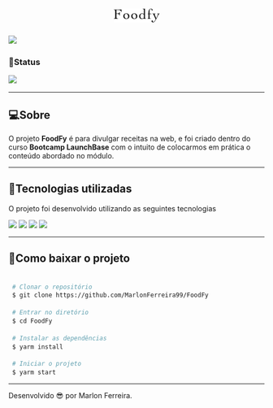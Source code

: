 <h1 align="center">
    <img src="public/assets/logo.png">
</h1

<h1 align="center">
    <img src="public/assets/presentation.gif">
</h1>

### 🌱Status

<img src="https://camo.githubusercontent.com/9740d6ecb225098be634d0d605a495343037d581/68747470733a2f2f696d672e736869656c64732e696f2f62616467652f2d4573746525323070726f6a65746f253230657374254333254131253230656d253230616e64616d656e746f2d626c75653f6c6f676f3d76697375616c2d73747564696f2d636f6465">

---

## 💻Sobre

O projeto **FoodFy** é para divulgar receitas na web, e foi criado dentro do curso **Bootcamp LaunchBase** com o intuito de colocarmos em prática o conteúdo abordado no módulo.

---

## 🚀Tecnologias utilizadas

O projeto foi desenvolvido utilizando as seguintes tecnologias

<img src="https://img.icons8.com/color/0.8x/html-5.png">

<img src="https://img.icons8.com/color/0.8x/css3.png">

<img src="https://img.icons8.com/color/0.8x/javascript.png">

<img src="https://img.icons8.com/color/0.9x/nodejs.png">


---

## 📩Como baixar o projeto

```bash

 # Clonar o repositório
 $ git clone https://github.com/MarlonFerreira99/FoodFy

 # Entrar no diretório
 $ cd FoodFy

 # Instalar as dependências
 $ yarm install

 # Iniciar o projeto
 $ yarm start
```

---

Desenvolvido 😎 por Marlon Ferreira.


